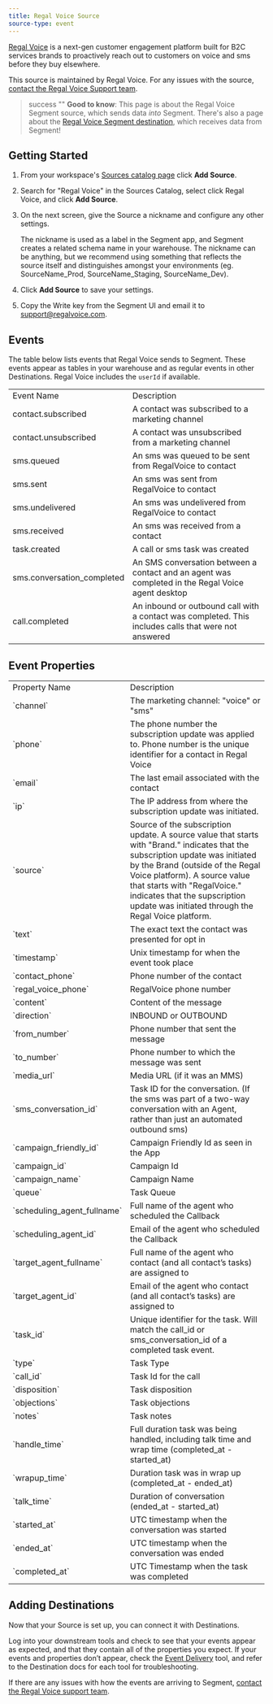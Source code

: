 ```yaml
---
title: Regal Voice Source
source-type: event
---
```


[Regal Voice](https://regalvoice.com/?utm_source=segmentio&utm_medium=docs&utm_campaign=partners) is a next-gen customer engagement platform built for B2C services brands to proactively reach out to customers on voice and sms before they buy elsewhere.

This source is maintained by Regal Voice. For any issues with the source, [contact the Regal Voice Support team](mailto:support@regalvoice.com).

> success ""
> **Good to know**: This page is about the Regal Voice Segment source, which sends data _into_ Segment. There's also a page about the [Regal Voice Segment destination](/docs/connections/destinations/catalog/regal-voice/), which receives data from Segment!

## Getting Started

1. From your workspace's [Sources catalog page](https://app.segment.com/goto-my-workspace/sources/catalog) click **Add Source**.
2. Search for "Regal Voice" in the Sources Catalog, select click Regal Voice, and click **Add Source**.
3. On the next screen, give the Source a nickname and configure any other settings.

   The nickname is used as a label in the Segment app, and Segment creates a related schema name in your warehouse.  The nickname can be anything, but we recommend using something that reflects the source itself and distinguishes amongst your environments (eg. SourceName_Prod, SourceName_Staging, SourceName_Dev).
5. Click **Add Source** to save your settings.
6. Copy the Write key from the Segment UI and email it to support@regalvoice.com.

## Events

The table below lists events that Regal Voice sends to Segment. These events appear as tables in your warehouse and as regular events in other Destinations. Regal Voice includes the `userId` if available.

<table>
  <tr>
   <td>Event Name</td>
   <td>Description</td>
  </tr>
  <tr>
   <td>contact.subscribed</td>
   <td>A contact was subscribed to a marketing channel</td>
  </tr>
  <tr>
   <td>contact.unsubscribed</td>
   <td>A contact was unsubscribed from a marketing channel</td>
  </tr>
    <tr>
   <td>sms.queued</td>
   <td>An sms was queued to be sent from RegalVoice to contact</td>
  </tr>
    <tr>
   <td>sms.sent</td>
   <td>An sms was sent from RegalVoice to contact</td>
  </tr>
    <tr>
   <td>sms.undelivered</td>
   <td>An sms was undelivered from RegalVoice to contact</td>
  </tr>
    <tr>
   <td>sms.received</td>
   <td>An sms was received from a contact</td>
  </tr>
    <tr>
   <td>task.created</td>
   <td>A call or sms task was created</td>
  </tr>
    <tr>
   <td>sms.conversation_completed</td>
   <td>An SMS conversation between a contact and an agent was completed in the Regal Voice agent desktop</td>
  </tr>
    <tr>
   <td>call.completed</td>
   <td>An inbound or outbound call with a contact was completed. This includes calls that were not answered</td>
  </tr>
</table>

## Event Properties

<table>
  <tr>
   <td>Property Name</td>
   <td>Description</td>
  </tr>
  <tr>
   <td>`channel`</td>
   <td>The marketing channel: "voice" or "sms"</td>
  </tr>
  <tr>
   <td>`phone`</td>
   <td>The phone number the subscription update was applied to. Phone number is the unique identifier for a contact in Regal Voice</td>
  </tr>
  <tr>
   <td>`email`</td>
   <td>The last email associated with the contact</td>
  </tr>
  <tr>
   <td>`ip`</td>
   <td>The IP address from where the subscription update was initiated.</td>
  </tr>
  <tr>
   <td>`source`</td>
   <td>Source of the subscription update.
   A source value that starts with "Brand." indicates that the subscription update was initiated by the Brand (outside of the Regal Voice platform).
   A source value that starts with "RegalVoice." indicates that the supscription update was initiated through the Regal Voice platform. </td>
  </tr>
  <tr>
   <td>`text`</td>
   <td>The exact text the contact was presented for opt in</td>
  </tr>
  <tr>
   <td>`timestamp`</td>
   <td>Unix timestamp for when the event took place</td>
  </tr>
  <tr>
   <td>`contact_phone`</td>
   <td>Phone number of the contact</td>
  </tr>
  <tr>
   <td>`regal_voice_phone`</td>
   <td>RegalVoice phone number</td>
  </tr>
  <tr>
   <td>`content`</td>
   <td>Content of the message</td>
  </tr>
  <tr>
   <td>`direction`</td>
   <td>INBOUND or OUTBOUND</td>
  </tr>
  <tr>
   <td>`from_number`</td>
   <td>Phone number that sent the message</td>
  </tr>
  <tr>
   <td>`to_number`</td>
   <td>Phone number to which the message was sent</td>
  </tr>
  <tr>
   <td>`media_url`</td>
   <td>Media URL (if it was an MMS)</td>
  </tr>
  <tr>
   <td>`sms_conversation_id`</td>
   <td>Task ID for the conversation. (If the sms was part of a two-way conversation with an Agent, rather than just an automated outbound sms)</td>
  </tr>
  <tr>
   <td>`campaign_friendly_id`</td>
   <td>Campaign Friendly Id as seen in the App</td>
  </tr>
  <tr>
   <td>`campaign_id`</td>
   <td>Campaign Id</td>
  </tr>
  <tr>
   <td>`campaign_name`</td>
   <td>Campaign Name</td>
  </tr>
  <tr>
   <td>`queue`</td>
   <td>Task Queue</td>
  </tr>
  <tr>
   <td>`scheduling_agent_fullname`</td>
   <td>Full name of the agent who scheduled the Callback</td>
  </tr>
  <tr>
   <td>`scheduling_agent_id`</td>
   <td>Email of the agent who scheduled the Callback</td>
  </tr>
  <tr>
   <td>`target_agent_fullname`</td>
   <td>Full name of the agent who contact (and all contact’s tasks) are assigned to</td>
  </tr>
  <tr>
   <td>`target_agent_id`</td>
   <td>Email of the agent who contact (and all contact’s tasks) are assigned to</td>
  </tr>
  <tr>
   <td>`task_id`</td>
   <td>Unique identifier for the task. Will match the call_id or sms_conversation_id of a completed task event.</td>
  </tr>
  <tr>
   <td>`type`</td>
   <td>Task Type</td>
  </tr>
  <tr>
   <td>`call_id`</td>
   <td>Task Id for the call</td>
  </tr>
  <tr>
   <td>`disposition`</td>
   <td>Task disposition</td>
  </tr>
  <tr>
   <td>`objections`</td>
   <td>Task objections</td>
  </tr>
  <tr>
   <td>`notes`</td>
   <td>Task notes</td>
  </tr>
  <tr>
   <td>`handle_time`</td>
   <td>Full duration task was being handled, including talk time and wrap time (completed_at - started_at)</td>
  </tr>
  <tr>
   <td>`wrapup_time`</td>
   <td>Duration task was in wrap up (completed_at - ended_at)</td>
  </tr>
  <tr>
   <td>`talk_time`</td>
   <td>Duration of conversation (ended_at - started_at)</td>
  </tr>
  <tr>
   <td>`started_at`</td>
   <td>UTC timestamp when the conversation was started</td>
  </tr>
  <tr>
   <td>`ended_at`</td>
   <td>UTC timestamp when the conversation was ended</td>
  </tr>
  <tr>
   <td>`completed_at`</td>
   <td>UTC Timestamp when the task was completed</td>
  </tr>
</table>

## Adding Destinations

Now that your Source is set up, you can connect it with Destinations.

Log into your downstream tools and check to see that your events appear as expected, and that they contain all of the properties you expect. If your events and properties don’t appear, check the [Event Delivery](https://segment.com/docs/connections/event-delivery/) tool, and refer to the Destination docs for each tool for troubleshooting.

If there are any issues with how the events are arriving to Segment, [contact the Regal Voice support team](mailto:support@regalvoice.com).
